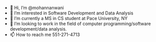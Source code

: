 - 👋 Hi, I’m @mohannanwani
- 👀 I’m interested in Software Development and Data Analysis
- 🌱 I’m currently a MS in CS student at Pace University, NY
- 💞️ I’m looking to work in the field of computer programming/software development/data analysis.
- 📫 How to reach me 551-271-4713

<!---
mohannanwani/mohannanwani is a ✨ special ✨ repository because its `README.md` (this file) appears on your GitHub profile.
You can click the Preview link to take a look at your changes.
--->
